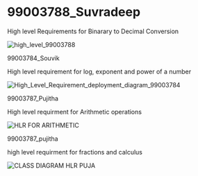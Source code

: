 # 99003788_Suvradeep

High level Requirements for Binarary to Decimal Conversion

![high_level_99003788](https://user-images.githubusercontent.com/78849542/107884624-03e46800-6f1c-11eb-87e1-16669b910eeb.png)


99003784_Souvik

High level requirement for log, exponent and power of a number

![High_Level_Requirement_deployment_diagram_99003784](https://user-images.githubusercontent.com/78857077/107885450-65a6d100-6f20-11eb-8dd8-9c5c7467bbf4.png)


99003787_Pujitha

High level requirment for Arithmetic operations 

![HLR FOR ARITHMETIC](https://user-images.githubusercontent.com/78854021/107904509-ffe33500-6f71-11eb-9104-8c19d9f06b0d.jpg)


99003787_pujitha

high level requirment for fractions and calculus

![CLASS DIAGRAM HLR PUJA](https://user-images.githubusercontent.com/78854021/107904633-623c3580-6f72-11eb-84f4-40c8da58eae1.jpg)
